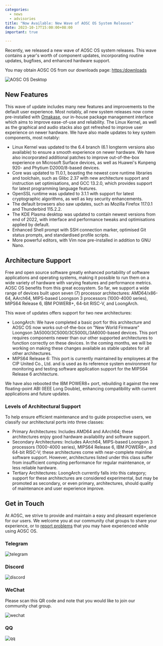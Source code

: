 ```yaml
---
categories:
  - news
  - advisories
title: "Now Available: New Wave of AOSC OS System Releases"
date: 2023-10-17T15:00:00+08:00
important: true

---
```


Recently, we released a new wave of AOSC OS system releases. This wave contains a year's worth of component updates, incorporating routine updates, bugfixes, and enhanced hardware support.

You may obtain AOSC OS from our downloads page: [https:/downloads](https:/downloads)

![AOSC OS Desktop](https://raw.githubusercontent.com/AOSC-Dev/newsroom/master/special-issue/20231017/imgs/desktop.en.png)

New Features
----

This wave of update includes many new features and improvements to the default user experience. Most notably, all new system releases now come pre-installed with [Omakase](https://github.com/AOSC-Dev/oma), our in-house package management interface which aims to improve ease-of-use and reliability. The Linux Kernel, as well as the graphical and audio stacks also got refreshed to improve user experience on newer hardware. We have also made updates to key system components, most notably:

- Linux Kernel was updated to the 6.4 branch (6.1 longterm versions also available) to ensure a smooth experience on newer hardware. We have also incorporated additional patches to improve out-of-the-box experience on Microsoft Surface devices, as well as Huawei's Kunpeng 920- and Phytium D2000/8-based devices.
- Core was updated to 11.0.1, boasting the newest core runtime libraries and toolchain, such as Glibc 2.37 with new architecture support and instruction set optimisations, and GCC 13.2.0, which provides support for latest programming language features.
- OpenSSL runtime was updated to 3.1.1 with support for latest cryptographic algorithms, as well as key security enhancements.
- The default browsers also saw updates, such as Mozilla Firefox 117.0.1 and Thunderbird 115.2.2.
- The KDE Plasma desktop was updated to contain newest versions from end of 2022, with interface and performance tweaks and optimisations applied by default.
- Enhanced Shell prompt with SSH connection marker, optimised Git status prompts, and standardised profile scripts.
- More powerful editors, with Vim now pre-installed in addition to GNU Nano.

Architecture Support
----

Free and open source software greatly enhanced portability of software applications and operating systems, making it possible to run them on a wide variety of hardware with varying features and performance metrics. AOSC OS benefits from this great ecosystem. So far, we support a wide range of devices built upon seven (7) processor architectures: AMD64/x86-64, AArch64, MIPS-based Loongson 3 processors (1000-4000 series), MIPS64 Release 6, IBM POWER8+, 64-bit RISC-V, and LoongArch.

This wave of updates offers support for two new architectures:

- LoongArch: We have completed a basic port for this architecture and AOSC OS now works out-of-the-box on "New World Firmware" Loongson 3A5000/3C5000/3C5000L/3A6000-based devices. This port requires components newer than our other supported architectures to function correctly on these devices. In the coming months, we will be working on making these changes available as stable updates for all other architectures.
- MIPS64 Release 6: This port is currently maintained by employees at the CIP United Co., Ltd. and is used as its reference system environment for monitoring and testing software application support for the MIPS64 Release 6 architecture.

We have also rebooted the IBM POWER8+ port, rebuilding it against the new floating-point ABI (IEEE Long Double), enhancing compatibility with current applications and future updates.

### Levels of Architectural Support

To help ensure efficient maintenance and to guide prospective users, we classify our architectural ports into three classes:

- Primary Architectures: Includes AMD64 and AArch64; these architectures enjoy good hardware availability and software support.
- Secondary Architectures: Includes AArch64, MIPS-based Loongson 3 processors (1000-4000 series), MIPS64 Release 6, IBM POWER8+, and 64-bit RISC-V; these architectures come with near-complete mainline software support. However, architectures listed under this class suffer from insufficient computing performance for regular maintenance, or less reliable hardware.
- Tertiary Architectures: LoongArch currently falls into this category; support for these architectures are considered experimental, but may be promoted as secondary, or even primary, architectures, should quality of maintenance and user experience improve.

Get in Touch
----

At AOSC, we strive to provide and maintain a easy and pleasant experience for our users. We welcome you at our community chat groups to share your experience, or to [report problems](https://github.com/AOSC-Dev/aosc-os-abbs/issues/new?assignees=&labels=&projects=&template=bug-report.yml) that you may have experienced while using AOSC OS. 

### Telegram

![telegram](https://raw.githubusercontent.com/AOSC-Dev/newsroom/master/special-issue/20231017/imgs/telegram.png)

### Discord

![discord](https://raw.githubusercontent.com/AOSC-Dev/newsroom/master/special-issue/20231017/imgs/discord.png)

### WeChat

Please scan this QR code and note that you would like to join our community chat group.

![wechat](https://raw.githubusercontent.com/AOSC-Dev/newsroom/master/special-issue/20231017/imgs/wechat.png)

### QQ

![qq](https://raw.githubusercontent.com/AOSC-Dev/newsroom/master/special-issue/20231017/imgs/qq.jpg)
